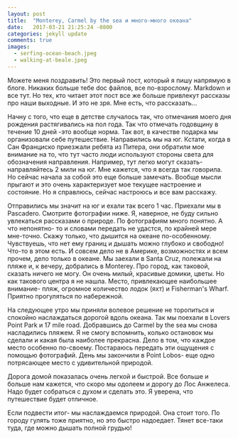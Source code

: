 ```yaml
---
layout: post
title:  "Monterey, Carmel by the sea и много-много океана"
date:   2017-03-21 21:25:24 -0800
categories: jekyll update
comments: true
images:
  - serfing-ocean-beach.jpeg
  - walking-at-beale.jpeg
---
```


Можете меня поздравить! Это первый пост, который я пишу напрямую в блоге. Никаких больше тебе doc файлов, все по-взрослому. Markdown и все тут. 
Но тех, кто читает этот пост все же больше привлекут рассказы про наши выходные. И это не зря. Мне есть, что рассказать...
<!--separate-->

Начну с того, что еще в детстве случалось так, что отмечания моего дня рождения растягивались на пол года. Так что отмечать годовщину в течение 10 дней -это вообще норма. 
Так вот, в качестве подарка мы организовали себе путешествие. Направились мы на юг. Кстати, когда в Сан Франциско приезжали ребята из Питера, они обратили мое внимание на то, что тут часто люди используют стороны света для обозначения направления. Например, тут легко могут сказать- направляйтесь 2 мили на юг. Мне кажется, что я всегда так говорила. Но сейчас начала за собой это еще больше замечать. 
Вообще мысли прыгают и это очень характеризует мое текущее настроение и состояние. Но я справлюсь, сейчас настроюсь и все вам расскажу. 

Отправились мы значит на юг и ехали так всего 1 час. Приехали мы в Pascadero. Смотрите фотографии ниже. Я, наверное, не буду сильно увлекаться рассказами о природе. По фотографиям много понятно. А что непонятно- то и словами передать не удастся, по крайней мере мне-точно. Скажу только, что дышится на океане по-особенному. Чувствуешь, что нет ему границ и дышать можно глубоко и свободно! Что-то в этом есть. И совсем дело не в Америке, возможностях и всем прочем, дело только в океане. 
Мы заехали в Santa Cruz, полежали на пляже и, к вечеру, добрались в Monterey. Про город, как таковой, сказать ничего не могу. Он очень милый, красивые домики, цветы. Но как такового центра я не нашла. Место, привлекающее наибольшее внимание- пляж, огромное количество лодок (яхт) и Fisherman's Wharf. Приятно прогуляться по набережной.

На следующее утро мы приняли волевое решение не торопиться и спокойно наслаждаться дорогой вдоль океана. Так мы поехали в Lovers Point Park и 17 mile road. Добравшись до Carmel by the sea мы снова насладились пляжем. Я не смогу вспомнить, колько остановок мы сделали и какая была наиболее прекрасна. Дело в том, что каждое место особенно по-своему. Постараюсь передать эти ощущения с помощью фотографий.
День мы закончили в Point Lobos- еще одно потрясающее место с удивительной природой.

Дорога домой показалась очень легкой и быстрой. Все больше и больше нам кажется, что скоро мы одолеем и дорогу до Лос Анжелеса. Надо будет собраться с духом и сделать это. Я уверена, что путешествие будет отличное. 

Если подвести итог- мы наслаждаемся природой. Она стоит того. По городу гулять тоже приятно, но это быстро надоедает. Тянет все-таки туда, где можно дышать полной грудью!  
